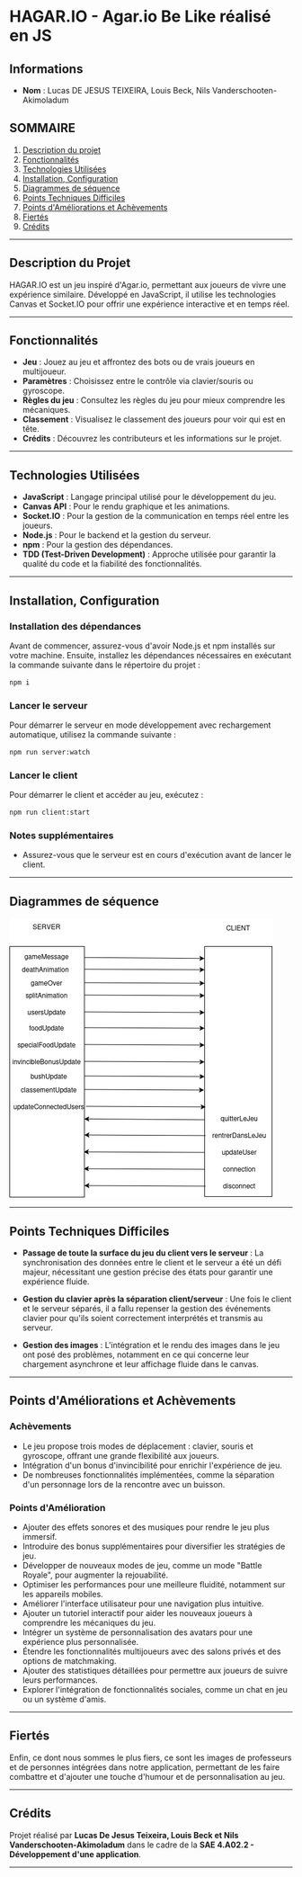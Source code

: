 # HAGAR.IO - Agar.io Be Like réalisé en JS

## Informations
- **Nom** : Lucas DE JESUS TEIXEIRA, Louis Beck, Nils Vanderschooten-Akimoladum

## SOMMAIRE
1. [Description du projet](#description-du-projet)
2. [Fonctionnalités](#fonctionnalités)
3. [Technologies Utilisées](#technologies-utilisées)
4. [Installation, Configuration](#installation-configuration)
5. [Diagrammes de séquence](#diagrammes-de-séquence)
6. [Points Techniques Difficiles](#points-techniques-difficiles)
7. [Points d'Améliorations et Achèvements](#points-daméliorations-et-achèvements)
8. [Fiertés](#fiertés)
9. [Crédits](#crédits)

---

## Description du Projet

HAGAR.IO est un jeu inspiré d'Agar.io, permettant aux joueurs de vivre une expérience similaire. Développé en JavaScript, il utilise les technologies Canvas et Socket.IO pour offrir une expérience interactive et en temps réel.

---

## Fonctionnalités

- **Jeu** : Jouez au jeu et affrontez des bots ou de vrais joueurs en multijoueur.
- **Paramètres** : Choisissez entre le contrôle via clavier/souris ou gyroscope.
- **Règles du jeu** : Consultez les règles du jeu pour mieux comprendre les mécaniques.
- **Classement** : Visualisez le classement des joueurs pour voir qui est en tête.
- **Crédits** : Découvrez les contributeurs et les informations sur le projet.

---

## Technologies Utilisées

- **JavaScript** : Langage principal utilisé pour le développement du jeu.
- **Canvas API** : Pour le rendu graphique et les animations.
- **Socket.IO** : Pour la gestion de la communication en temps réel entre les joueurs.
- **Node.js** : Pour le backend et la gestion du serveur.
- **npm** : Pour la gestion des dépendances.
- **TDD (Test-Driven Development)** : Approche utilisée pour garantir la qualité du code et la fiabilité des fonctionnalités.

---

## Installation, Configuration

### Installation des dépendances
Avant de commencer, assurez-vous d'avoir Node.js et npm installés sur votre machine. Ensuite, installez les dépendances nécessaires en exécutant la commande suivante dans le répertoire du projet :
```bash
npm i
```

### Lancer le serveur
Pour démarrer le serveur en mode développement avec rechargement automatique, utilisez la commande suivante :
```bash
npm run server:watch
```

### Lancer le client
Pour démarrer le client et accéder au jeu, exécutez :
```bash
npm run client:start
```

### Notes supplémentaires
- Assurez-vous que le serveur est en cours d'exécution avant de lancer le client.

---

## Diagrammes de séquence

![Diagramme de séquence](./Diagramme.png)

---

## Points Techniques Difficiles

- **Passage de toute la surface du jeu du client vers le serveur** : La synchronisation des données entre le client et le serveur a été un défi majeur, nécessitant une gestion précise des états pour garantir une expérience fluide.

- **Gestion du clavier après la séparation client/serveur** : Une fois le client et le serveur séparés, il a fallu repenser la gestion des événements clavier pour qu'ils soient correctement interprétés et transmis au serveur.

- **Gestion des images** : L'intégration et le rendu des images dans le jeu ont posé des problèmes, notamment en ce qui concerne leur chargement asynchrone et leur affichage fluide dans le canvas.


---

## Points d'Améliorations et Achèvements

### Achèvements
- Le jeu propose trois modes de déplacement : clavier, souris et gyroscope, offrant une grande flexibilité aux joueurs.
- Intégration d'un bonus d'invincibilité pour enrichir l'expérience de jeu.
- De nombreuses fonctionnalités implémentées, comme la séparation d'un personnage lors de la rencontre avec un buisson.

### Points d'Amélioration
- Ajouter des effets sonores et des musiques pour rendre le jeu plus immersif.
- Introduire des bonus supplémentaires pour diversifier les stratégies de jeu.
- Développer de nouveaux modes de jeu, comme un mode "Battle Royale", pour augmenter la rejouabilité.
- Optimiser les performances pour une meilleure fluidité, notamment sur les appareils mobiles.
- Améliorer l'interface utilisateur pour une navigation plus intuitive.
- Ajouter un tutoriel interactif pour aider les nouveaux joueurs à comprendre les mécaniques du jeu.
- Intégrer un système de personnalisation des avatars pour une expérience plus personnalisée.
- Étendre les fonctionnalités multijoueurs avec des salons privés et des options de matchmaking.
- Ajouter des statistiques détaillées pour permettre aux joueurs de suivre leurs performances.
- Explorer l'intégration de fonctionnalités sociales, comme un chat en jeu ou un système d'amis.

---

## Fiertés

Enfin, ce dont nous sommes le plus fiers, ce sont les images de professeurs et de personnes intégrées dans notre application, permettant de les faire combattre et d'ajouter une touche d'humour et de personnalisation au jeu.

---


## Crédits

Projet réalisé par **Lucas De Jesus Teixeira, Louis Beck et Nils Vanderschooten-Akimoladum** dans le cadre de la **SAE 4.A02.2 - Développement d'une application**.

---
